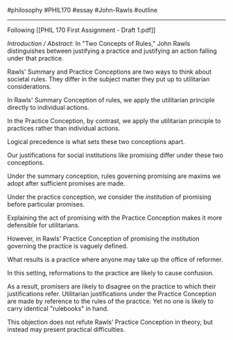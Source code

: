#philosophy #PHIL170 #essay #John-Rawls #outline 
___
Following [[PHIL 170 First Assignment - Draft 1.pdf]]

*Introduction / Abstract*: In "Two Concepts of Rules," John Rawls distinguishes between justifying a practice and justifying an action falling under that practice.

Rawls' Summary and Practice Conceptions are two ways to think about societal rules. They differ in the subject matter they put up to utilitarian considerations.

In Rawls' Summary Conception of rules, we apply the utilitarian principle directly to individual actions.

In the Practice Conception, by contrast, we apply the utilitarian principle to practices rather than individual actions.

Logical precedence is what sets these two conceptions apart.

Our justifications for social institutions like promising differ under these two conceptions.

Under the summary conception, rules governing promising are maxims we adopt after sufficient promises are made.

Under the practice conception, we consider the *institution* of promising before particular promises.

Explaining the act of promising with the Practice Conception makes it more defensible for utilitarians.

However, in Rawls' Practice Conception of promising the institution governing the practice is vaguely defined.

What results is a practice where anyone may take up the office of reformer.

In this setting, reformations to the practice are likely to cause confusion.

As a result, promisers are likely to disagree on the practice to which their justifications refer. Utilitarian justifications under the Practice Conception are made by reference to the rules of the practice. Yet no one is likely to carry identical "rulebooks" in hand.

This objection does not refute Rawls’ Practice Conception in theory, but instead may present practical difficulties.